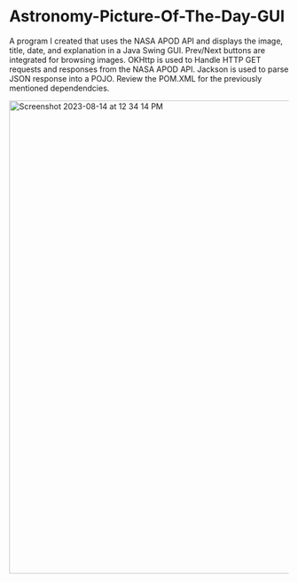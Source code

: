 # Astronomy-Picture-Of-The-Day-GUI
A program I created that uses the NASA APOD API and displays the image, title, date, and explanation in a Java Swing GUI. Prev/Next buttons are integrated for browsing images. OKHttp is used to Handle HTTP GET requests and responses from the NASA APOD API. Jackson is used to parse JSON response into a POJO. Review the POM.XML for the previously mentioned dependendcies.

<img width="853" alt="Screenshot 2023-08-14 at 12 34 14 PM" src="https://github.com/MichaelBHerman/Astronomy-Picture-Of-The-Day-GUI/assets/89651714/04ce252b-d438-41b9-a551-5110c1c65397">
